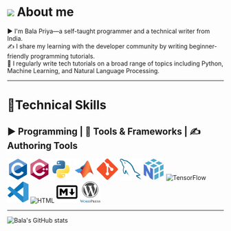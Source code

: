 
# <img src="https://raw.githubusercontent.com/MartinHeinz/MartinHeinz/master/wave.gif" width="30px"> About me 
▶ I'm Bala Priya—a self-taught programmer and a technical writer from India. <br>
✍ I share my learning with the developer community by writing beginner-friendly programming tutorials.<br>
📑 I regularly write tech tutorials on a broad range of topics including Python, Machine Learning, and Natural Language Processing.

---- 
# 📑Technical Skills
## ▶ Programming | 🧰 Tools & Frameworks | ✍ Authoring Tools
<img src= "https://github.com/devicons/devicon/blob/master/icons/c/c-original.svg" alt="C Language" height= 50 width = 50><img src= "https://github.com/devicons/devicon/blob/master/icons/cplusplus/cplusplus-original.svg" alt="C++" height= 50 width = 50><img src= "https://github.com/devicons/devicon/blob/master/icons/python/python-original.svg" alt="Python" height= 50 width = 50> <img src=  "https://github.com/devicons/devicon/blob/master/icons/matlab/matlab-original.svg" alt="MATLAB" height= 50 width = 50>  <img src= "https://github.com/devicons/devicon/blob/master/icons/git/git-original.svg" alt="Git" height= 50 width = 50>  <img src= "https://github.com/devicons/devicon/blob/master/icons/mysql/mysql-original.svg" alt="MySQL" height= 50 width = 50>  <img src= "https://github.com/devicons/devicon/blob/master/icons/numpy/numpy-original.svg" alt="NumPy" height= 50 width = 50>   <img src= "https://cdn.worldvectorlogo.com/logos/tensorflow-2.svg" alt="TensorFlow" height= 50 width = 50><img src= "https://github.com/devicons/devicon/blob/master/icons/vscode/vscode-original.svg" alt="VSCode" height= 50 width = 50>  <img src= "https://cdn.worldvectorlogo.com/logos/html-1.svg" alt="HTML" height= 50 width = 50> <img src= "https://github.com/devicons/devicon/blob/master/icons/markdown/markdown-original.svg" alt="Markdown" height= 50 width = 50> <img src= "https://github.com/devicons/devicon/blob/master/icons/wordpress/wordpress-original.svg" alt="WordPress" height= 50 width = 50>  
  
----
![Bala's GitHub stats](https://github-readme-stats.vercel.app/api?username=balapriyac&show_icons=true&count_private=true&theme=radical)
